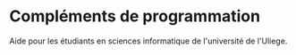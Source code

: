 # Compléments de programmation
Aide pour les étudiants en sciences informatique de l'université de l'Uliege.
